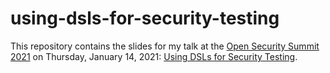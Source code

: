 # using-dsls-for-security-testing
This repository contains the slides for my talk at the
[Open Security Summit 2021](https://open-security-summit.org/)
on Thursday, January 14, 2021:
[Using DSLs for Security Testing](https://open-security-summit.org/sessions/2021/mini-summits/jan/devsecops/using-dsls-for-testing/).

